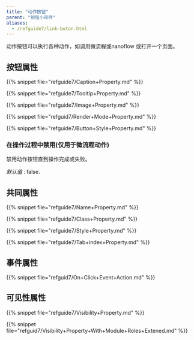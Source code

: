 ```yaml
---
title: "动作按钮"
parent: "按钮小部件"
aliases:
  - /refguide7/link-buton.html
---
```


动作按钮可以执行各种动作，如调用微流程或nanoflow 或打开一个页面。

## 按钮属性

{{% snippet file="refguide7/Caption+Property.md" %}}

{{% snippet file="refguide7/Tooltip+Property.md" %}}

{{% snippet file="refguide7/Image+Property.md" %}}

{{% snippet file="refguid7/Render+Mode+Property.md" %}}

{{% snippet file="refguide7/Button+Style+Property.md" %}}

### 在操作过程中禁用(仅用于微流程动作)

禁用动作按钮直到操作完成或失败。

_默认值_ : false.

## 共同属性

{{% snippet file="refguide7/Name+Property.md" %}}

{{% snippet file="refguide7/Class+Property.md" %}}

{{% snippet file="refguide7/Style+Property.md" %}}

{{% snippet file="refguide7/Tab+index+Property.md" %}}

## 事件属性

{{% snippet file="refguid7/On+Click+Event+Action.md" %}}

## 可见性属性

{{% snippet file="refguide7/Visibility+Property.md" %}}

{{% snippet file="refguid7/Visibility+Property+With+Module+Roles+Extened.md" %}}
